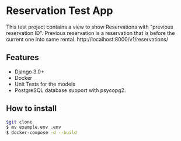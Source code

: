 # Reservation Test App
This test project contains a  view to show Reservations with "previous reservation ID".
Previous reservation is a reservation that is before the current one into same
rental.
http://localhost:8000/v1/reservations/

## Features

- Django 3.0+
- Docker 
- Unit Tests for the models
- PostgreSQL database support with psycopg2.

## How to install

```bash
$git clone
$ mv example.env .env
$ docker-compose -d --build
```

